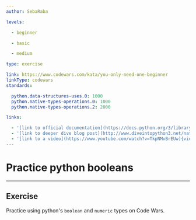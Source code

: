 ```yaml
---
author: SebaRaba

levels:

  - beginner

  - basic

  - medium

type: exercise

link: https://www.codewars.com/kata/you-only-need-one-beginner
linkType: codewars
standards:

  python.data-structures-uses.0: 1000
  python.native-types-operations.0: 1000
  python.native-types-operations.2: 2000

links:

  - '[link to official documentation](https://docs.python.org/3/library/stdtypes.html){website}'
  - '[link to deeper dive blog post](http://www.diveintopython3.net/native-datatypes.html){website}'
  - '[link to a video](https://www.youtube.com/watch?v=TkpNMvBrEUw){video}'
---
```


# Practice python booleans

---
## Exercise

Practice using python's `boolean` and `numeric` types on Code Wars.
 
